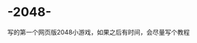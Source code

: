# -2048-
写的第一个网页版2048小游戏，如果之后有时间，会尽量写个教程
<!-- 		
		2048.css 游戏样式
		jquery.js jQuer文件
		support.js 游戏基础逻辑
		animation.js 游戏动画逻辑
		main.js 游戏主逻辑
		game.js 游戏交互逻辑
-->
